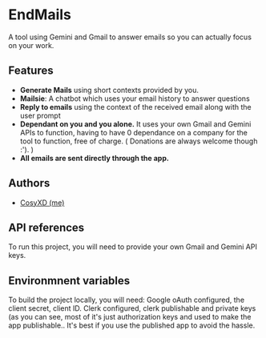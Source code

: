 
# EndMails

A tool using Gemini and Gmail to answer emails so you can actually focus on your work.


## Features

- **Generate Mails** using short contexts provided by you.
- **Mailsie**: A chatbot which uses your email history to answer questions
- **Reply to emails** using the context of the received email along with the user prompt
- **Dependant on you and you alone.** It uses your own Gmail and Gemini APIs to function, having to have 0 dependance on a company for the tool to function, free of charge. ( Donations are always welcome though :'). )
- **All emails are sent directly through the app.**


## Authors

- [CosyXD (me)](https://www.github.com/CosyXD)


## API references

To run this project, you will need to provide your own Gmail and Gemini API keys.

## Environmnent variables

To build the project locally, you will need: 
Google oAuth configured, the client secret, client ID.
Clerk configured, clerk publishable and private keys
(as you can see, most of it's just authorization keys and used to make the app publishable.. It's best if you use the published app to avoid the hassle.
